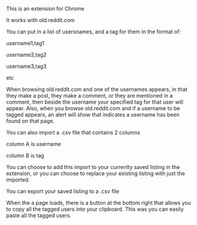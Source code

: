 This is an extension for Chrome

It works with old.reddit.com

You can put in a list of usersnames, and a tag for them in the format of:

username1,tag1

username2,tag2

username3,tag3

etc

When browsing old.reddit.com and one of the usernames appears, in that they make a post, they make a comment, or they are mentioned in a comment, then beside the username your specified tag for that user will appear.
Also, when you browse old.reddit.com and if a username to be tagged appears, an alert will show that indicates a username has been found on that page.

You can also import a .csv file that contains 2 columns

column A is username

column B is tag

You can choose to add this import to your currenlty saved listing in the extension, or you can choose to replace your existing listing with just the imported.

You can export your saved listing to a .csv file

When the a page loads, there is a button at the bottom right that allows you to copy all the tagged users into your clipboard.  This was you can easily paste all the tagged users.
